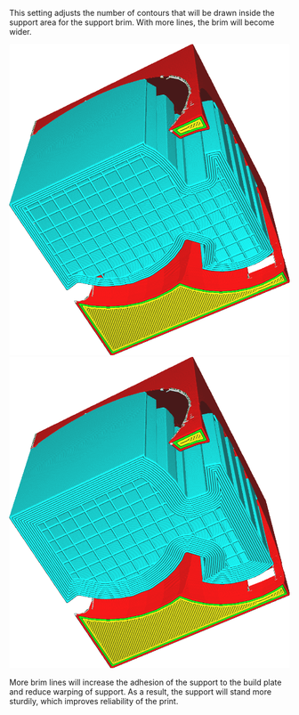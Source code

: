 This setting adjusts the number of contours that will be drawn inside the support area for the support brim. With more lines, the brim will become wider.

![5 brim lines](../../../articles/images/support_brim_2mm.png)
![10 brim lines](../../../articles/images/support_brim_4mm.png)

More brim lines will increase the adhesion of the support to the build plate and reduce warping of support. As a result, the support will stand more sturdily, which improves reliability of the print.
